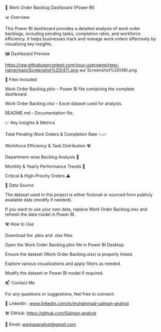 🚀 Work Order Backlog Dashboard (Power BI)

📊 Overview

This Power BI dashboard provides a detailed analysis of work order backlogs, including pending tasks, completion rates, and workforce efficiency. It helps businesses track and manage work orders effectively by visualizing key insights.

🖼️ Dashboard Preview

https://raw.githubusercontent.com/your-username/repo-name/main/Screenshot%20(47).png aur Screenshot%20(48).png

📂 Files Included

Work Order Backlog.pbix – Power BI file containing the complete dashboard.

Work Order Backlog.xlsx – Excel dataset used for analysis.

README.md – Documentation file.


📈 Key Insights & Metrics

Total Pending Work Orders & Completion Rate 📉📈

Workforce Efficiency & Task Distribution 🛠️

Department-wise Backlog Analysis 🏢

Monthly & Yearly Performance Trends 📅

Critical & High-Priority Orders ⚠️

🔗 Data Source

The dataset used in this project is either fictional or sourced from publicly available data (modify if needed).

If you want to use your own data, replace Work Order Backlog.xlsx and refresh the data model in Power BI.

🛠️ How to Use

Download the .pbix and .xlsx files.

Open the Work Order Backlog.pbix file in Power BI Desktop.

Ensure the dataset (Work Order Backlog.xlsx) is properly linked.

Explore various visualizations and apply filters as needed.

Modify the dataset or Power BI model if required.

📬 Contact Me

For any questions or suggestions, feel free to connect:

🔗 LinkedIn : www.linkedin.com/in/muhammad-salman-analyst

🛠️ GitHub: https://github.com/Salman-analyst

📧 Email: workasanalyst@gmail.com
